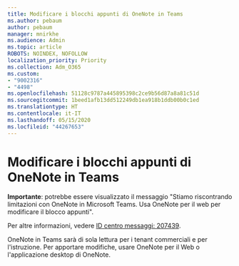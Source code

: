 ```yaml
---
title: Modificare i blocchi appunti di OneNote in Teams
ms.author: pebaum
author: pebaum
manager: mnirkhe
ms.audience: Admin
ms.topic: article
ROBOTS: NOINDEX, NOFOLLOW
localization_priority: Priority
ms.collection: Adm_O365
ms.custom:
- "9002316"
- "4498"
ms.openlocfilehash: 51128c9787a445895398c2ce9b56d87a8a81c51d
ms.sourcegitcommit: 1beed1afb13dd512249db1ea918b1ddb00b0c1ed
ms.translationtype: HT
ms.contentlocale: it-IT
ms.lasthandoff: 05/15/2020
ms.locfileid: "44267653"
---
```

# <a name="editing-onenote-notebooks-in-teams"></a>Modificare i blocchi appunti di OneNote in Teams

**Importante**: potrebbe essere visualizzato il messaggio "Stiamo riscontrando limitazioni con OneNote in Microsoft Teams. Usa OneNote per il web per modificare il blocco appunti".  

Per altre informazioni, vedere [ID centro messaggi: 207439](https://admin.microsoft.com/Adminportal/Home?source=applauncher#MessageCenter?id=MC207439).

OneNote in Teams sarà di sola lettura per i tenant commerciali e per l'istruzione. Per apportare modifiche, usare OneNote per il Web o l'applicazione desktop di OneNote.
